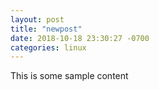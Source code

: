 ```yaml
---
layout: post
title: "newpost"
date: 2018-10-18 23:30:27 -0700
categories: linux
---
```


This is some sample content

